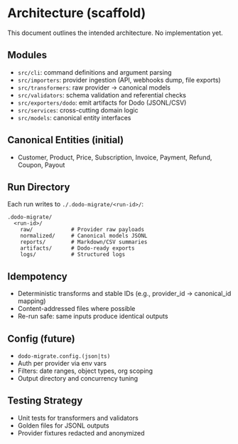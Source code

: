 # Architecture (scaffold)

This document outlines the intended architecture. No implementation yet.

## Modules

- `src/cli`: command definitions and argument parsing
- `src/importers`: provider ingestion (API, webhooks dump, file exports)
- `src/transformers`: raw provider -> canonical models
- `src/validators`: schema validation and referential checks
- `src/exporters/dodo`: emit artifacts for Dodo (JSONL/CSV)
- `src/services`: cross-cutting domain logic
- `src/models`: canonical entity interfaces

## Canonical Entities (initial)

- Customer, Product, Price, Subscription, Invoice, Payment, Refund, Coupon, Payout

## Run Directory

Each run writes to `./.dodo-migrate/<run-id>/`:

```
.dodo-migrate/
  <run-id>/
    raw/            # Provider raw payloads
    normalized/     # Canonical models JSONL
    reports/        # Markdown/CSV summaries
    artifacts/      # Dodo-ready exports
    logs/           # Structured logs
```

## Idempotency

- Deterministic transforms and stable IDs (e.g., provider_id → canonical_id mapping)
- Content-addressed files where possible
- Re-run safe: same inputs produce identical outputs

## Config (future)

- `dodo-migrate.config.(json|ts)`
- Auth per provider via env vars
- Filters: date ranges, object types, org scoping
- Output directory and concurrency tuning

## Testing Strategy

- Unit tests for transformers and validators
- Golden files for JSONL outputs
- Provider fixtures redacted and anonymized
